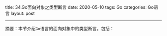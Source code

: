 title: 34.Go面向对象之类型断言
date: 2020-05-10
tags: Go
categories: Go语言
layout: post

------

摘要：本节介绍`Go`语言的面向对象中的类型断言。包括：

<!-- more -->